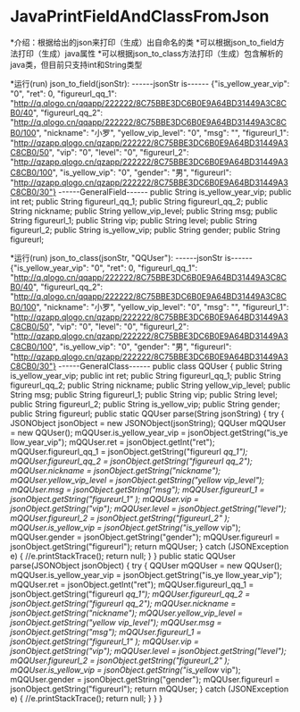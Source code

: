 # JavaPrintFieldAndClassFromJson

*介绍：根据给出的json来打印（生成）出自命名的类
*可以根据json_to_field方法打印（生成）java属性
*可以根据json_to_class方法打印（生成）包含解析的java类，但目前只支持int和String类型

*运行(run) json_to_field(jsonStr):
------jsonStr is------
{"is_yellow_year_vip": "0",
"ret": 0,
"figureurl_qq_1":
"http://q.qlogo.cn/qqapp/222222/8C75BBE3DC6B0E9A64BD31449A3C8CB0/40",
"figureurl_qq_2":
"http://q.qlogo.cn/qqapp/222222/8C75BBE3DC6B0E9A64BD31449A3C8CB0/100",
"nickname": "小罗",
"yellow_vip_level": "0",
"msg": "",
"figureurl_1":
"http://qzapp.qlogo.cn/qzapp/222222/8C75BBE3DC6B0E9A64BD31449A3C8CB0/50",
"vip": "0",
"level": "0",
"figureurl_2":
"http://qzapp.qlogo.cn/qzapp/222222/8C75BBE3DC6B0E9A64BD31449A3C8CB0/100",
"is_yellow_vip": "0",
"gender": "男",
"figureurl":
"http://qzapp.qlogo.cn/qzapp/222222/8C75BBE3DC6B0E9A64BD31449A3C8CB0/30"}
------GeneralField------
public String is_yellow_year_vip;
public int ret;
public String figureurl_qq_1;
public String figureurl_qq_2;
public String nickname;
public String yellow_vip_level;
public String msg;
public String figureurl_1;
public String vip;
public String level;
public String figureurl_2;
public String is_yellow_vip;
public String gender;
public String figureurl;

*运行(run) json_to_class(jsonStr, "QQUser"):
------jsonStr is------
{"is_yellow_year_vip": "0",
"ret": 0,
"figureurl_qq_1":
"http://q.qlogo.cn/qqapp/222222/8C75BBE3DC6B0E9A64BD31449A3C8CB0/40",
"figureurl_qq_2":
"http://q.qlogo.cn/qqapp/222222/8C75BBE3DC6B0E9A64BD31449A3C8CB0/100",
"nickname": "小罗",
"yellow_vip_level": "0",
"msg": "",
"figureurl_1":
"http://qzapp.qlogo.cn/qzapp/222222/8C75BBE3DC6B0E9A64BD31449A3C8CB0/50",
"vip": "0",
"level": "0",
"figureurl_2":
"http://qzapp.qlogo.cn/qzapp/222222/8C75BBE3DC6B0E9A64BD31449A3C8CB0/100",
"is_yellow_vip": "0",
"gender": "男",
"figureurl":
"http://qzapp.qlogo.cn/qzapp/222222/8C75BBE3DC6B0E9A64BD31449A3C8CB0/30"}
------GeneralClass------
public class QQUser {
        public String is_yellow_year_vip;
        public int ret;
        public String figureurl_qq_1;
        public String figureurl_qq_2;
        public String nickname;
        public String yellow_vip_level;
        public String msg;
        public String figureurl_1;
        public String vip;
        public String level;
        public String figureurl_2;
        public String is_yellow_vip;
        public String gender;
        public String figureurl;
        public static QQUser parse(String jsonString) {
                try {
                        JSONObject jsonObject = new JSONObject(jsonString);
                        QQUser mQQUser = new QQUser();
                        mQQUser.is_yellow_year_vip = jsonObject.getString("is_ye
llow_year_vip");
                        mQQUser.ret = jsonObject.getInt("ret");
                        mQQUser.figureurl_qq_1 = jsonObject.getString("figureurl
_qq_1");
                        mQQUser.figureurl_qq_2 = jsonObject.getString("figureurl
_qq_2");
                        mQQUser.nickname = jsonObject.getString("nickname");
                        mQQUser.yellow_vip_level = jsonObject.getString("yellow_
vip_level");
                        mQQUser.msg = jsonObject.getString("msg");
                        mQQUser.figureurl_1 = jsonObject.getString("figureurl_1"
);
                        mQQUser.vip = jsonObject.getString("vip");
                        mQQUser.level = jsonObject.getString("level");
                        mQQUser.figureurl_2 = jsonObject.getString("figureurl_2"
);
                        mQQUser.is_yellow_vip = jsonObject.getString("is_yellow_
vip");
                        mQQUser.gender = jsonObject.getString("gender");
                        mQQUser.figureurl = jsonObject.getString("figureurl");
                        return mQQUser;
                } catch (JSONException e) {
                        //e.printStackTrace();
                        return null;
                }
        }
        public static QQUser parse(JSONObject jsonObject) {
                try {
                        QQUser mQQUser = new QQUser();
                        mQQUser.is_yellow_year_vip = jsonObject.getString("is_ye
llow_year_vip");
                        mQQUser.ret = jsonObject.getInt("ret");
                        mQQUser.figureurl_qq_1 = jsonObject.getString("figureurl
_qq_1");
                        mQQUser.figureurl_qq_2 = jsonObject.getString("figureurl
_qq_2");
                        mQQUser.nickname = jsonObject.getString("nickname");
                        mQQUser.yellow_vip_level = jsonObject.getString("yellow_
vip_level");
                        mQQUser.msg = jsonObject.getString("msg");
                        mQQUser.figureurl_1 = jsonObject.getString("figureurl_1"
);
                        mQQUser.vip = jsonObject.getString("vip");
                        mQQUser.level = jsonObject.getString("level");
                        mQQUser.figureurl_2 = jsonObject.getString("figureurl_2"
);
                        mQQUser.is_yellow_vip = jsonObject.getString("is_yellow_
vip");
                        mQQUser.gender = jsonObject.getString("gender");
                        mQQUser.figureurl = jsonObject.getString("figureurl");
                        return mQQUser;
                } catch (JSONException e) {
                        //e.printStackTrace();
                        return null;
                }
        }
}